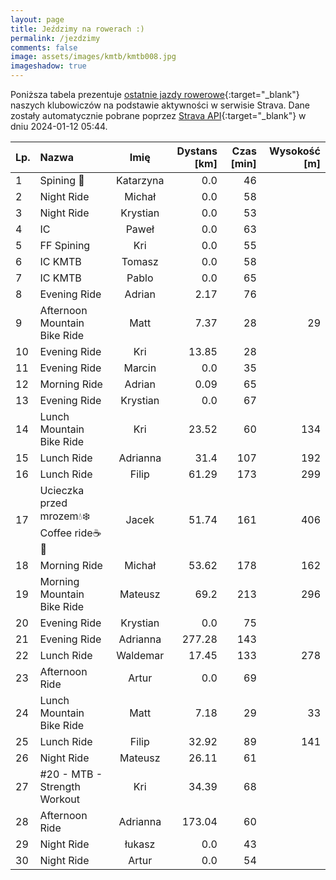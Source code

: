 ```yaml
---
layout: page
title: Jeździmy na rowerach :)
permalink: /jezdzimy
comments: false
image: assets/images/kmtb/kmtb008.jpg
imageshadow: true
---
```


Poniższa tabela prezentuje [ostatnie jazdy rowerowe](https://www.strava.com/clubs/336381){:target="_blank"} naszych klubowiczów na podstawie aktywności w serwisie Strava. Dane zostały automatycznie pobrane poprzez [Strava API](https://developers.strava.com/docs/reference/#api-Clubs-getClubActivitiesById){:target="_blank"} w dniu 2024-01-12 05:44.

Lp. | Nazwa | Imię | Dystans [km] | Czas [min] | Wysokość [m]
:--- | :--- | :---: | ---: | ---: | ---:
1|Spining 🚴|Katarzyna|0.0|46|
2|Night Ride|Michał|0.0|58|
3|Night Ride|Krystian|0.0|53|
4|IC|Paweł|0.0|63|
5|FF Spining|Kri|0.0|55|
6|IC KMTB|Tomasz|0.0|58|
7|IC KMTB|Pablo|0.0|65|
8|Evening Ride|Adrian|2.17|76|
9|Afternoon Mountain Bike Ride|Matt|7.37|28|29
10|Evening Ride|Kri|13.85|28|
11|Evening Ride|Marcin|0.0|35|
12|Morning Ride|Adrian|0.09|65|
13|Evening Ride|Krystian|0.0|67|
14|Lunch Mountain Bike Ride|Kri|23.52|60|134
15|Lunch Ride|Adrianna|31.4|107|192
16|Lunch Ride|Filip|61.29|173|299
17|Ucieczka przed mrozem💧❄️ Coffee ride☕️🍪|Jacek|51.74|161|406
18|Morning Ride|Michał|53.62|178|162
19|Morning Mountain Bike Ride|Mateusz|69.2|213|296
20|Evening Ride|Krystian|0.0|75|
21|Evening Ride|Adrianna|277.28|143|
22|Lunch Ride|Waldemar|17.45|133|278
23|Afternoon Ride|Artur|0.0|69|
24|Lunch Mountain Bike Ride|Matt|7.18|29|33
25|Lunch Ride|Filip|32.92|89|141
26|Night Ride|Mateusz|26.11|61|
27|#20 - MTB - Strength Workout|Kri|34.39|68|
28|Afternoon Ride|Adrianna|173.04|60|
29|Night Ride|łukasz|0.0|43|
30|Night Ride|Artur|0.0|54|
